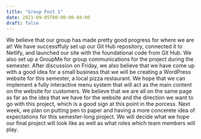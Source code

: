 ```yaml
---
title: "Group Post 1"
date: 2021-09-05T00:00:00-04:00
draft: false
---
```


We believe that our group has made pretty good progress for where we are at! We have successffuly set up our Git Hub repository, connected it to Netlify, and launched our site with the foundational code from Git Hub. We also set up a GroupMe for group communications for the project during the semester. After discussion on Friday, we also believe that we have come up with a good idea for a small business that we will be creating a WordPress website for this semester, a local pizza restaurant. We hope that we can implement a fully interactive menu system that will act as the main content on the website for customers. We believe that we are all on the same page as far as the idea that we have for the website and the direction we want to go with this project, which is a good sign at this point in the porcess. Next week, we plan on putting pen to paper and having a more concerete idea of expectations for this semester-long project. We will decide what we hope our final project will look like as well as what roles which team members will play. 
